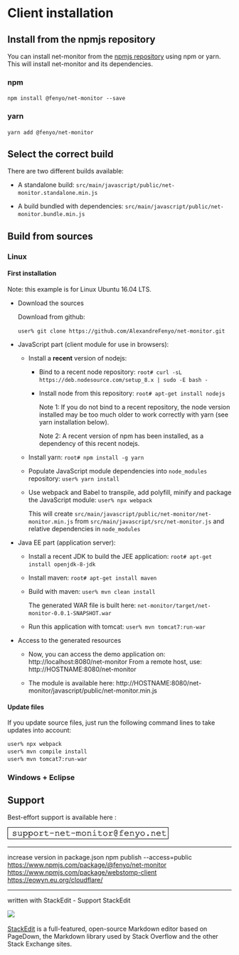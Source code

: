 # Client installation

## Install from the npmjs repository

You can install net-monitor from the [npmjs repository](https://www.npmjs.com/) using npm or yarn. This will install net-monitor and its dependencies.

### npm

`npm install @fenyo/net-monitor --save`

### yarn

`yarn add @fenyo/net-monitor`

## Select the correct build

There are two different builds available:

- A standalone build:
`src/main/javascript/public/net-monitor.standalone.min.js`

- A build bundled with dependencies: 
`src/main/javascript/public/net-monitor.bundle.min.js`

## Build from sources

### Linux

#### First installation

Note: this example is for Linux Ubuntu 16.04 LTS.

- Download the sources

  Download from github: 

    `user% git clone https://github.com/AlexandreFenyo/net-monitor.git`
  
- JavaScript part (client module for use in browsers):

  - Install a **recent** version of nodejs:
    - Bind to a recent node repository:
      `root# curl -sL https://deb.nodesource.com/setup_8.x | sudo -E bash -`
      
    - Install node from this repository:
      `root# apt-get install nodejs`
      
      Note 1:
If you do not bind to a recent repository, the node version installed may be too much older to work correctly with yarn (see yarn installation below).

      Note 2:
A recent version of npm has been installed, as a dependency of this recent nodejs.

  - Install yarn:
    `root# npm install -g yarn`

  - Populate JavaScript module dependencies into `node_modules` repository:
    `user% yarn install`

  - Use webpack and Babel to transpile, add polyfill, minify and package the JavaScript module:
    `user% npx webpack`
    
    This will create `src/main/javascript/public/net-monitor/net-monitor.min.js` from `src/main/javascript/src/net-monitor.js` and relative dependencies in `node_modules`

- Java EE part (application server):

  - Install a recent JDK to build the JEE application:
    `root# apt-get install openjdk-8-jdk`

  - Install maven:
    `root# apt-get install maven`

  - Build with maven:
    `user% mvn clean install`

    The generated WAR file is built here: `net-monitor/target/net-monitor-0.0.1-SNAPSHOT.war`

  - Run this application with tomcat:
    `user% mvn tomcat7:run-war`

- Access to the generated resources

  - Now, you can access the demo application on:
http://localhost:8080/net-monitor
  From a remote host, use:
http://HOSTNAME:8080/net-monitor

  - The module is available here:
http://HOSTNAME:8080/net-monitor/javascript/public/net-monitor.min.js

#### Update files

If you update source files, just run the following command lines to take updates into account:
````bash
user% npx webpack
user% mvn compile install
user% mvn tomcat7:run-war
````

### Windows + Eclipse



## Support

Best-effort support is available here :

![support](docs/support.png)

----------

increase version in package.json
npm publish --access=public
https://www.npmjs.com/package/@fenyo/net-monitor
https://www.npmjs.com/package/webstomp-client
https://eowyn.eu.org/cloudflare/

----------

written with StackEdit - Support StackEdit

[![](https://cdn.monetizejs.com/resources/button-32.png)](https://monetizejs.com/authorize?client_id=ESTHdCYOi18iLhhO&summary=true)

[StackEdit](https://stackedit.io/) is a full-featured, open-source Markdown editor based on PageDown, the Markdown library used by Stack Overflow and the other Stack Exchange sites.

<!--stackedit_data:
eyJoaXN0b3J5IjpbLTU0NzAzMjQzN119
-->
<!--stackedit_data:
eyJoaXN0b3J5IjpbLTE5MjU2MDk2MDFdfQ==
-->